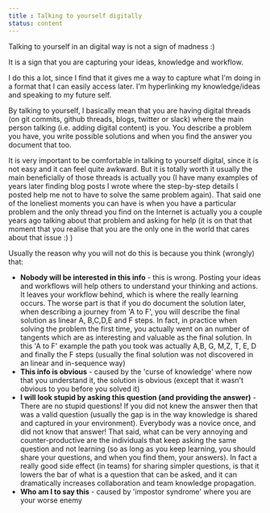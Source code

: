 ```yaml
---
title : Talking to yourself digitally
status: content
---
```


Talking to yourself in an digital way is not a sign of madness :)

It is a sign that you are capturing your ideas, knowledge and workflow. 

I do this a lot, since I find that it gives me a way to capture what I'm doing in a format that I can easily access later. I'm hyperlinking my knowledge/ideas and speaking to my future self.

By talking to yourself, I basically mean that you are having digital threads (on git commits, github threads, blogs, twitter or slack) where the main person talking (i.e. adding digital content) is you. You describe a problem you have, you write possible solutions and when you find the answer you document that too.

It is very important to be comfortable in talking to yourself digital, since it is not easy and it can feel quite awkward. But it is totally worth it usually the main beneficially of those threads is actually you (I have many examples of years later finding blog posts I wrote where the step-by-step details I posted help me not to have to solve the same problem again). That said one of the loneliest moments you can have is when you have a particular problem and the only thread you find on the Internet is actually you a couple years ago talking about that problem and asking for help (it is on that that moment that you realise that you are the only one in the world that cares about that issue :) ) 

Usually the reason why you will not do this is because you think (wrongly) that:
 -  **Nobody will be interested in this info** - this is wrong. Posting your ideas and workflows will help others to understand your thinking and actions. It leaves your workflow behind, which is where the really learning occurs. The worse part is that if you do document the solution later, when describing a journey from 'A to F', you will describe the final solution as linear A, B,C,D,E and F steps. In fact, in practice when solving the problem the first time, you actually went on an number of tangents which are as interesting and valuable as the final solution. In this 'A to F' example the path you took was actually A,B, G, M,Z, T, E, D and finally the F steps (usually the final solution was not discovered in an linear and in-sequence way)    
 -  **This info is obvious** - caused by the 'curse of knowledge' where now that you understand it, the solution is obvious (except that it wasn't obvious to you before you solved it)
 - **I will look stupid by asking this question (and providing the answer)** - There are no stupid questions! If you did not knew the answer then that was a valid question (usually the gap is in the way knowledge is shared and captured in your environment). Everybody was a novice once, and did not know that answer! That said, what can be very annoying and counter-productive are the individuals that keep asking the same question and not learning (so as long as you keep learning, you should share your questions, and when you find them, your answers). In fact a really good side effect (in teams) for sharing simpler questions, is that it lowers the bar of what is a question that can be asked, and it can dramatically increases collaboration and team knowledge propagation.
 - **Who am I to say this** - caused by 'impostor syndrome' where you are your worse enemy